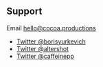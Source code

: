 <h2>Support</h2>

<p>Email <a href="mailto:hello@cocoa.productions">hello@cocoa.productions</a></p>

<ul>
<li><a href="https://twitter.com/altershot">Twitter @borisyurkevich</a></li>
<li><a href="https://twitter.com/altershot">Twitter @altershot</a></li>
<li><a href="https://twitter.com/altershot">Twitter @caffeinepp</a></li>
</ul>
